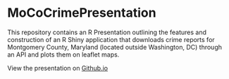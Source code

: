 # MoCoCrimePresentation
This repository contains an R Presentation outlining the features and construction of an R Shiny application that downloads crime reports for Montgomery County, Maryland (located outside Washington, DC) through an API and plots them on leaflet maps.

View the presentation on <a href='http://brandonkopp.github.io/MoCoCrimePresentation/#/'>Github.io</a>
